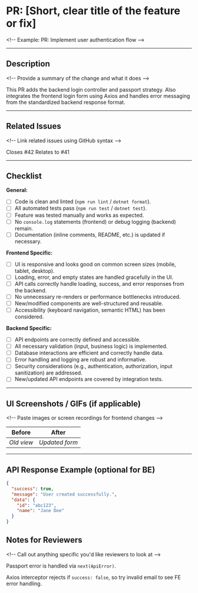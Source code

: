 # PR: [Short, clear title of the feature or fix]

\<\!-- Example: PR: Implement user authentication flow --\>

---

## Description

\<\!-- Provide a summary of the change and what it does --\>

This PR adds the backend login controller and passport strategy.
Also integrates the frontend login form using Axios and handles error messaging from the standardized backend response format.

---

## Related Issues

\<\!-- Link related issues using GitHub syntax --\>

Closes #42
Relates to #41

---

## Checklist

**General:**

- [ ] Code is clean and linted (`npm run lint` / `dotnet format`).
- [ ] All automated tests pass (`npm run test` / `dotnet test`).
- [ ] Feature was tested manually and works as expected.
- [ ] No `console.log` statements (frontend) or debug logging (backend) remain.
- [ ] Documentation (inline comments, README, etc.) is updated if necessary.

**Frontend Specific:**

- [ ] UI is responsive and looks good on common screen sizes (mobile, tablet, desktop).
- [ ] Loading, error, and empty states are handled gracefully in the UI.
- [ ] API calls correctly handle loading, success, and error responses from the backend.
- [ ] No unnecessary re-renders or performance bottlenecks introduced.
- [ ] New/modified components are well-structured and reusable.
- [ ] Accessibility (keyboard navigation, semantic HTML) has been considered.

**Backend Specific:**

- [ ] API endpoints are correctly defined and accessible.
- [ ] All necessary validation (input, business logic) is implemented.
- [ ] Database interactions are efficient and correctly handle data.
- [ ] Error handling and logging are robust and informative.
- [ ] Security considerations (e.g., authentication, authorization, input sanitization) are addressed.
- [ ] New/updated API endpoints are covered by integration tests.

---

## UI Screenshots / GIFs (if applicable)

\<\!-- Paste images or screen recordings for frontend changes --\>

| Before     | After          |
| ---------- | -------------- |
| _Old view_ | _Updated form_ |

---

## API Response Example (optional for BE)

```json
{
  "success": true,
  "message": "User created successfully.",
  "data": {
    "id": "abc123",
    "name": "Jane Doe"
  }
}
```

## Notes for Reviewers

\<\!-- Call out anything specific you'd like reviewers to look at --\>

Passport error is handled via `next(ApiError)`.

Axios interceptor rejects if `success: false`, so try invalid email to see FE error handling.

